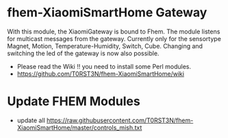 # fhem-XiaomiSmartHome Gateway
With this module, the XiaomiGateway is bound to Fhem. The module listens for multicast messages from the gateway. Currently only  for the sensortype Magnet, Motion, Temperature-Humidity, Switch, Cube. 
Changing and switching the led of the gateway is now also possible.

* Please read the Wiki !! you need to install some Perl modules.
* https://github.com/T0RST3N/fhem-XiaomiSmartHome/wiki

# Update FHEM Modules
* update all https://raw.githubusercontent.com/T0RST3N/fhem-XiaomiSmartHome/master/controls_mish.txt
